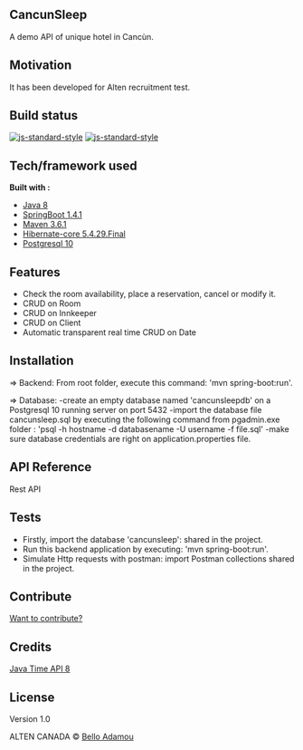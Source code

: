 ## CancunSleep
A demo API of unique hotel in Cancùn. 

## Motivation
It has been developed for Alten recruitment test.

## Build status
[![js-standard-style](https://img.shields.io/badge/Build-OK-brightgreen)]() 
[![js-standard-style](https://img.shields.io/badge/Execution-OK-brightgreen)]() 

## Tech/framework used

<b>Built with :</b>
- [Java 8](https://www.oracle.com/java/technologies/java8.html)
- [SpringBoot 1.4.1](https://spring.io/blog/2021/03/18/spring-boot-2-4-4-available-now)
- [Maven 3.6.1](https://maven.apache.org/docs/3.6.1/release-notes.html)
- [Hibernate-core 5.4.29.Final](https://hibernate.org/orm/releases/5.4/)
- [Postgresql 10](https://www.postgresql.org/about/news/postgresql-10-released-1786/)

## Features
- Check the room availability, place a reservation, cancel or modify it.
- CRUD on Room
- CRUD on Innkeeper
- CRUD on Client
- Automatic transparent real time CRUD on Date

## Installation
=> Backend: From root folder, execute this command: 'mvn spring-boot:run'.

=> Database:
 -create an empty database named 'cancunsleepdb' on a Postgresql 10 running server on port 5432
 -import the database file cancunsleep.sql by executing the following command from pgadmin.exe folder : 
 'psql -h hostname -d databasename -U username -f file.sql'
 -make sure database credentials are right on application.properties file.
    
## API Reference
Rest API

## Tests
- Firstly, import the database 'cancunsleep': shared in the project. 
- Run this backend application by executing: 'mvn spring-boot:run'.
- Simulate Http requests with postman: import Postman collections shared in the project.

## Contribute
[Want to contribute?]() 

## Credits
[Java Time API 8](https://docs.oracle.com/en/java/javase/11/docs/api/java.base/java/time/package-summary.html) 

## License
Version 1.0

ALTEN CANADA © [Bello Adamou](https://adamoubello.com)
